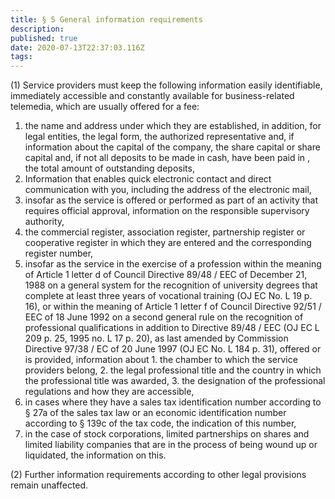 ```yaml
---
title: § 5 General information requirements
description: 
published: true
date: 2020-07-13T22:37:03.116Z
tags: 
---
```


(1) Service providers must keep the following information easily identifiable, immediately accessible and constantly available for business-related telemedia, which are usually offered for a fee:
1. the name and address under which they are established, in addition, for legal entities, the legal form, the authorized representative and, if information about the capital of the company, the share capital or share capital and, if not all deposits to be made in cash, have been paid in , the total amount of outstanding deposits,
2. Information that enables quick electronic contact and direct communication with you, including the address of the electronic mail,
3. insofar as the service is offered or performed as part of an activity that requires official approval, information on the responsible supervisory authority,
4. the commercial register, association register, partnership register or cooperative register in which they are entered and the corresponding register number,
5. insofar as the service in the exercise of a profession within the meaning of Article 1 letter d of Council Directive 89/48 / EEC of December 21, 1988 on a general system for the recognition of university degrees that complete at least three years of vocational training (OJ EC No. L 19 p. 16), or within the meaning of Article 1 letter f of Council Directive 92/51 / EEC of 18 June 1992 on a second general rule on the recognition of professional qualifications in addition to Directive 89/48 / EEC (OJ EC L 209 p. 25, 1995 no. L 17 p. 20), as last amended by Commission Directive 97/38 / EC of 20 June 1997 (OJ EC No. L 184 p. 31), offered or is provided, information about
		1. the chamber to which the service providers belong,
		2. the legal professional title and the country in which the professional title was awarded,
		3. the designation of the professional regulations and how they are accessible,
6. in cases where they have a sales tax identification number according to § 27a of the sales tax law or an economic identification number according to § 139c of the tax code, the indication of this number,
7. in the case of stock corporations, limited partnerships on shares and limited liability companies that are in the process of being wound up or liquidated, the information on this.

(2) Further information requirements according to other legal provisions remain unaffected.